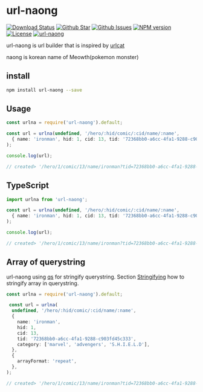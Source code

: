 # url-naong

[![Download Status](https://img.shields.io/npm/dw/url-naong.svg)](https://npmcharts.com/compare/url-naong?minimal=true)
[![Github Star](https://img.shields.io/github/stars/imjuni/url-naong.svg?style=popout)](https://github.com/imjuni/url-naong)
[![Github Issues](https://img.shields.io/github/issues-raw/imjuni/url-naong.svg)](https://github.com/imjuni/url-naong/issues)
[![NPM version](https://img.shields.io/npm/v/url-naong.svg)](https://www.npmjs.com/package/url-naong)
[![License](https://img.shields.io/npm/l/url-naong.svg)](https://github.com/imjuni/url-naong/blob/master/LICENSE)
[![url-naong](https://circleci.com/gh/imjuni/url-naong.svg?style=shield)](https://app.circleci.com/pipelines/github/imjuni/url-naong?branch=master)

url-naong is url builder that is inspired by [urlcat](https://github.com/balazsbotond/urlcat)

naong is korean name of Meowth(pokemon monster)

## install

```bash
npm install url-naong --save
```

## Usage

```ts
const urlna = require('url-naong').default;

const url = urlna(undefined, '/hero/:hid/comic/:cid/name/:name', 
  { name: 'ironman', hid: 1, cid: 13, tid: '72368bb0-a6cc-4fa1-9288-c903fd45c333', }
);

console.log(url);

// created> '/hero/1/comic/13/name/ironman?tid=72368bb0-a6cc-4fa1-9288-c903fd45c333'
```

## TypeScript

```ts
import urlna from 'url-naong';

const url = urlna(undefined, '/hero/:hid/comic/:cid/name/:name', 
  { name: 'ironman', hid: 1, cid: 13, tid: '72368bb0-a6cc-4fa1-9288-c903fd45c333', }
);

console.log(url);

// created> '/hero/1/comic/13/name/ironman?tid=72368bb0-a6cc-4fa1-9288-c903fd45c333'
```

## Array of querystring

url-naong using [qs](https://github.com/ljharb/qs) for stringify querystring. Section [Stringifying](https://github.com/ljharb/qs#stringifying) how to stringify array in querystring.

```ts
const urlna = require('url-naong').default;

 const url = urlna(
  undefined, '/hero/:hid/comic/:cid/name/:name',
  {
    name: 'ironman',
    hid: 1,
    cid: 13,
    tid: '72368bb0-a6cc-4fa1-9288-c903fd45c333',
    category: ['marvel', 'advengers', 'S.H.I.E.L.D'],
  },
  {
    arrayFormat: 'repeat',
  },
);

// created> '/hero/1/comic/13/name/ironman?tid=72368bb0-a6cc-4fa1-9288-c903fd45c333&category=marvel&category=advengers&category=S.H.I.E.L.D',
```

